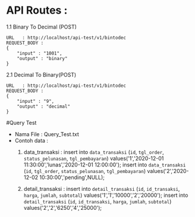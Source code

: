 # API Routes :
  1.1 Binary To Decimal (POST)
    
    URL   : http://localhost/api-test/v1/bintodec
    REQUEST_BODY :
    {
        "input" : "1001",
        "output" : "binary"
    }
 
 2.1 Decimal To Binary(POST)
    
    URL   : http://localhost/api-test/v1/bintodec
    REQUEST_BODY :
    {
        "input" : "9",
        "output" : "decimal"
    }
    
#Query Test
  - Nama File : Query_Test.txt
  - Contoh data :
    1. data_transaksi :
        insert into `data_transaksi` (`id`, `tgl_order`, `status_pelunasan`, `tgl_pembayaran`) values('1','2020-12-01 11:30:00','lunas','2020-12-01 12:00:00');
        insert into `data_transaksi` (`id`, `tgl_order`, `status_pelunasan`, `tgl_pembayaran`) values('2','2020-12-02 10:30:00','pending',NULL);
          
    2. detail_transaksi :
        insert into `detail_transaksi` (`id`, `id_transaksi`, `harga`, `jumlah`, `subtotal`) values('1','1','10000','2','20000');
        insert into `detail_transaksi` (`id`, `id_transaksi`, `harga`, `jumlah`, `subtotal`) values('2','2','6250','4','25000');

        
      

